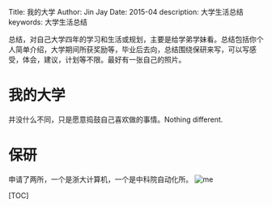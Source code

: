 Title:   我的大学
Author: Jin Jay
Date:    2015-04
description: 大学生活总结
keywords: 大学生活总结

总结，对自己大学四年的学习和生活或规划，主要是给学弟学妹看。总结包括你个人简单介绍，大学期间所获奖励等，毕业后去向，总结围绕保研来写，可以写感受，体会，建议，计划等不限。最好有一张自己的照片。

# 我的大学
并没什么不同，只是愿意捣鼓自己喜欢做的事情。Nothing different.

# 保研
申请了两所，一个是浙大计算机，一个是中科院自动化所。
![me](http://jinjaysnow.github.io/images/mine.png)

[TOC]
